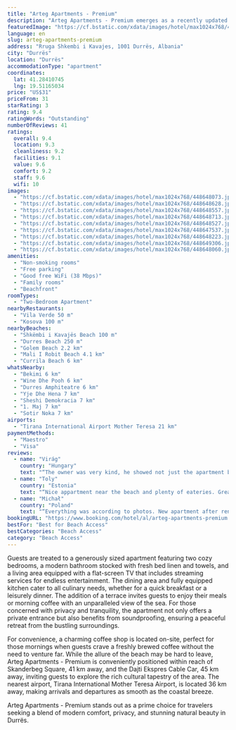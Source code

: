 ```yaml
---
title: "Arteg Apartments - Premium"
description: "Arteg Apartments - Premium emerges as a recently updated gem in Durrës, boasting an enviable location close to the shimmering shores of Shkëmbi i Kavajës Beach, Durres Beach, and the iconic Rock of Kavaje."
featuredImage: "https://cf.bstatic.com/xdata/images/hotel/max1024x768/448648073.jpg?k=a79cd3ca105db262f433d00f6f2ae1cbe8b222fded2d90aab22c5b69183536a0&o=&hp=1"
language: en
slug: arteg-apartments-premium
address: "Rruga Shkembi i Kavajes, 1001 Durrës, Albania"
city: "Durrës"
location: "Durrës"
accommodationType: "apartment"
coordinates:
  lat: 41.28410745
  lng: 19.51165034
price: "US$31"
priceFrom: 31
starRating: 3
rating: 9.4
ratingWords: "Outstanding"
numberOfReviews: 41
ratings:
  overall: 9.4
  location: 9.3
  cleanliness: 9.2
  facilities: 9.1
  value: 9.6
  comfort: 9.2
  staff: 9.6
  wifi: 10
images:
  - "https://cf.bstatic.com/xdata/images/hotel/max1024x768/448648073.jpg?k=a79cd3ca105db262f433d00f6f2ae1cbe8b222fded2d90aab22c5b69183536a0&o=&hp=1"
  - "https://cf.bstatic.com/xdata/images/hotel/max1024x768/448648628.jpg?k=83c42b22932f28a807eeba6a68a2b884c10d027c8e6c97ca6b021c6faf6a37c6&o=&hp=1"
  - "https://cf.bstatic.com/xdata/images/hotel/max1024x768/448648557.jpg?k=1b0f84214c81708fe7fe531234209c0c24274f2394643922f420ef6207627d07&o=&hp=1"
  - "https://cf.bstatic.com/xdata/images/hotel/max1024x768/448648713.jpg?k=d73a1f3dcb006c862f0e34184c13559ccf2e6b8e76f94fd846a6914688dc0acd&o=&hp=1"
  - "https://cf.bstatic.com/xdata/images/hotel/max1024x768/448648527.jpg?k=0bb503f553f11806101f4e06a8b1d09f5812d6f4bf3e089f6de0e7deb4d6d405&o=&hp=1"
  - "https://cf.bstatic.com/xdata/images/hotel/max1024x768/448647537.jpg?k=9a76fff3b5accc709e8aaad59586c81d97693babcd6607fcba374af105469fc3&o=&hp=1"
  - "https://cf.bstatic.com/xdata/images/hotel/max1024x768/448648223.jpg?k=d501427eddfdccff677245017c57b55380b66d56501cc7d8a09ffa5e0a125d1e&o=&hp=1"
  - "https://cf.bstatic.com/xdata/images/hotel/max1024x768/448649306.jpg?k=ecb8665bd783a292f83be392680f30ad340c0ae235748a1d56f5ec5e3d2b5c62&o=&hp=1"
  - "https://cf.bstatic.com/xdata/images/hotel/max1024x768/448648060.jpg?k=79b58a60221a6f9ccd17b11676d980573f6d1d334f75f5744b1e743b8f276b2f&o=&hp=1"
amenities:
  - "Non-smoking rooms"
  - "Free parking"
  - "Good free WiFi (38 Mbps)"
  - "Family rooms"
  - "Beachfront"
roomTypes:
  - "Two-Bedroom Apartment"
nearbyRestaurants:
  - "Vila Verde 50 m"
  - "Kosova 100 m"
nearbyBeaches:
  - "Shkëmbi i Kavajës Beach 100 m"
  - "Durres Beach 250 m"
  - "Golem Beach 2.2 km"
  - "Mali I Robit Beach 4.1 km"
  - "Currila Beach 6 km"
whatsNearby:
  - "Bekimi 6 km"
  - "Wine Dhe Pooh 6 km"
  - "Durres Amphiteatre 6 km"
  - "Yje Dhe Hena 7 km"
  - "Sheshi Demokracia 7 km"
  - "1. Maj 7 km"
  - "Sotir Noka 7 km"
airports:
  - "Tirana International Airport Mother Teresa 21 km"
paymentMethods:
  - "Maestro"
  - "Visa"
reviews:
  - name: "Virág"
    country: "Hungary"
    text: "“The owner was very kind, he showed not just the apartment but also the sea near and the near shop too. The apartment was clear and same as the pictures. Good location.”"
  - name: "Toly"
    country: "Estonia"
    text: "“Nice appartment near the beach and plenty of eateries. Great host, polite and welcoming.”"
  - name: "Michał"
    country: "Poland"
    text: "“Everything was according to photos. New apartment after renovation, very good standard. Close to the beach and markets. For sure recommend to say there, the best price with respect to the quality of apartment and location.”"
bookingURL: "https://www.booking.com/hotel/al/arteg-apartments-premium.en-gb.html?aid=8035640"
bestFor: "Best for Beach Access"
bestCategories: "Beach Access"
category: "Beach Access"
---
```


Guests are treated to a generously sized apartment featuring two cozy bedrooms, a modern bathroom stocked with fresh bed linen and towels, and a living area equipped with a flat-screen TV that includes streaming services for endless entertainment. The dining area and fully equipped kitchen cater to all culinary needs, whether for a quick breakfast or a leisurely dinner. The addition of a terrace invites guests to enjoy their meals or morning coffee with an unparalleled view of the sea. For those concerned with privacy and tranquility, the apartment not only offers a private entrance but also benefits from soundproofing, ensuring a peaceful retreat from the bustling surroundings.

For convenience, a charming coffee shop is located on-site, perfect for those mornings when guests crave a freshly brewed coffee without the need to venture far. While the allure of the beach may be hard to leave, Arteg Apartments - Premium is conveniently positioned within reach of Skanderbeg Square, 41 km away, and the Dajti Ekspres Cable Car, 45 km away, inviting guests to explore the rich cultural tapestry of the area. The nearest airport, Tirana International Mother Teresa Airport, is located 36 km away, making arrivals and departures as smooth as the coastal breeze.

Arteg Apartments - Premium stands out as a prime choice for travelers seeking a blend of modern comfort, privacy, and stunning natural beauty in Durrës.